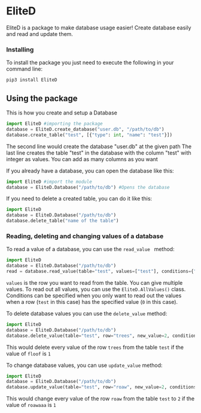 # EliteD
EliteD is a package to make database usage easier!
Create database easily and read and update them.


### Installing
To install the package you just need to execute the following in your command line:

    pip3 install EliteD


## Using the package
This is how you create and setup a Database
 ```py
 import EliteD #importing the package
database = EliteD.create_database("user.db", "/path/to/db")
database.create_table("test", [{"type": int, "name": "test"}]) 
```
The second line would create the database "user.db" at the given path
The last line creates the table "test" in the database with the column "test" with integer as values. You can add as many columns as you want

If you already have a database, you can open the database like this: 
```py
import EliteD #import the module
database = EliteD.Database("/path/to/db") #Opens the database
```
If you need to delete a created table, you can do it like this:
```py
import EliteD
database = EliteD.Database("/path/to/db")
database.delete_table("name of the table")
```

### Reading, deleting and changing values of a database
To read a value of a database, you can use the `read_value ` method:
```py
import EliteD
database = EliteD.Database("/path/to/db")
read = database.read_value(table="test", values=["test"], conditions={"test": 0})
```
`values` is the row you want to read from the table. You can give multiple values. To read out all values, you can use the `EliteD.AllValues()` class. Conditions can be specified when you only want to read out the values when a row (`test` in this case)  has the specified value (`0` in this case).

To delete database values you can use the `delete_value` method:
```py
import EliteD
database = EliteD.Database("/path/to/db")
database.delete_value(table="test", row="trees", new_value=2, conditions={"floof": 1})
```
This would delete every value of the row `trees` from the table `test` if the value of `floof` is `1`

To change database values, you can use `update_value` method:
```py
import EliteD
database = EliteD.Database("/path/to/db")
database.update_value(table="test", row="roaw", new_value=2, conditions={"roawaaa": 1})
```
This would change every value of the row `roaw` from the table `test` to `2` if the value of `roawaaa` is `1`